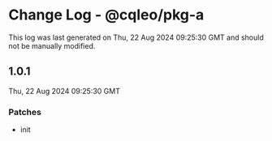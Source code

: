 # Change Log - @cqleo/pkg-a

This log was last generated on Thu, 22 Aug 2024 09:25:30 GMT and should not be manually modified.

## 1.0.1
Thu, 22 Aug 2024 09:25:30 GMT

### Patches

- init

